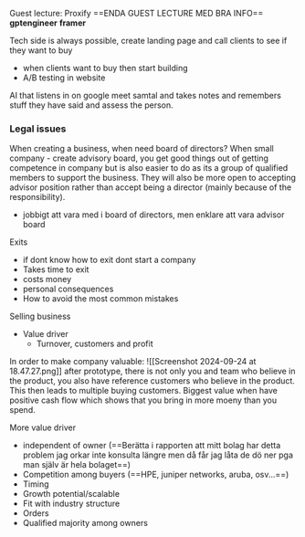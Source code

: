 Guest lecture: Proxify
==ENDA GUEST LECTURE MED BRA INFO==
**gptengineer**
**framer**

Tech side is always possible, create landing page and call clients to see if they want to buy
- when clients want to buy then start building
- A/B testing in website

AI that listens in on google meet samtal and takes notes and remembers stuff they have said and assess the person.


### Legal issues

When creating a business, when need board of directors?
When small company - create advisory board, you get good things out of getting competence in company but is also easier to do as its a group of qualified members to support the business. They will also be more open to accepting advisor position rather than accept being a director (mainly because of the responsibility).
- jobbigt att vara med i board of directors, men enklare att vara advisor board


Exits
- if dont know how to exit dont start a company
- Takes time to exit
- costs money
- personal consequences
- How to avoid the most common mistakes

Selling business
- Value driver
	- Turnover, customers and profit



In order to make company valuable:
![[Screenshot 2024-09-24 at 18.47.27.png]]
after prototype, there is not only you and team who believe in the product, you also have reference customers who believe in the product. This then leads to multiple buying customers. Biggest value when have positive cash flow which shows that you bring in more moeny than you spend.

More value driver
- independent of owner (==Berätta i rapporten att mitt bolag har detta problem jag orkar inte konsulta längre men då får jag låta de dö ner pga man själv är hela bolaget==)
- Competition among buyers (==HPE, juniper networks, aruba, osv...==)
-  Timing
- Growth potential/scalable
- Fit with industry structure
- Orders
- Qualified majority among owners






























